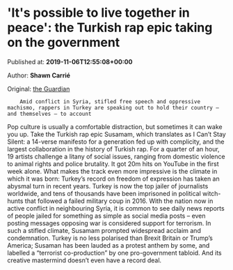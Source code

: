 
# 'It's possible to live together in peace': the Turkish rap epic taking on the government

Published at: **2019-11-06T12:55:08+00:00**

Author: **Shawn Carrié**

Original: [the Guardian](https://www.theguardian.com/music/2019/nov/06/words-are-our-weapon-blistering-power-turkish-protest-rap-susamam)


        Amid conflict in Syria, stifled free speech and oppressive machismo, rappers in Turkey are speaking out to hold their country – and themselves – to account
      
Pop culture is usually a comfortable distraction, but sometimes it can wake you up. Take the Turkish rap epic Susamam, which translates as I Can’t Stay Silent: a 14-verse manifesto for a generation fed up with complicity, and the largest collaboration in the history of Turkish rap. For a quarter of an hour, 19 artists challenge a litany of social issues, ranging from domestic violence to animal rights and police brutality. It got 20m hits on YouTube in the first week alone.
What makes the track even more impressive is the climate in which it was born: Turkey’s record on freedom of expression has taken an abysmal turn in recent years. Turkey is now the top jailer of journalists worldwide, and tens of thousands have been imprisoned in political witch-hunts that followed a failed military coup in 2016. With the nation now in active conflict in neighbouring Syria, it is common to see daily news reports of people jailed for something as simple as social media posts – even posting messages opposing war is considered support for terrorism.
In such a stifled climate, Susamam prompted widespread acclaim and condemnation. Turkey is no less polarised than Brexit Britain or Trump’s America; Susaman has been lauded as a protest anthem by some, and labelled a “terrorist co-production” by one pro-government tabloid. And its creative mastermind doesn’t even have a record deal.

